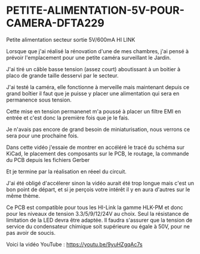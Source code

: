 # PETITE-ALIMENTATION-5V-POUR-CAMERA-DFTA229
Petite alimentation secteur sortie 5V/600mA HI LINK

Lorsque que j'ai réalisé la rénovation d'une de mes chambres, j'ai pensé à prévoir l'emplacement pour une petite caméra surveillant le Jardin.

J'ai tiré un câble basse tension (assez court) aboutissant à un boitier à placo de grande taille desservi par le secteur.

J'ai testé la caméra, elle fonctionne à merveille mais maintenant depuis ce grand boîtier il faut que je puisse y placer une alimentation qui sera en permanence sous tension.

Cette mise en tension permanenet m'a poussé à placer un filtre EMI en entrée et c'est donc la première fois que je le fais.

Je n'avais pas encore de grand besoin de miniaturisation, nous verrons ce sera pour une prochaine fois.

Dans cette vidéo j'essaie de montrer en accéléré le tracé du schéma sur KiCad, le placement des composants sur le PCB, le routage, la commande du PCB depuis les fichiers Gerber

Et je termine par la réalisation en réeel du circuit.

J'ai été obligé d'accélerer sinon la vidéo aurait été trop longue mais c'est un bon point de départ, et si je perçois votre intérêt il y en aura d'autres sur le même thème.

Ce PCB est compatible pour tous les HI-Link la gamme HLK-PM et donc pour les niveaux de tension 3.3/5/9/12/24V au choix. Seul la résistance de limitation de la LED devra être adaptée. Il faudra s'assurer que la tension de service du condensateur chimique soit supérieure ou égale à 50V, pour ne pas avoir de soucis.

Voici la vidéo YouTube :
https://youtu.be/9yuHZgqAc7s


